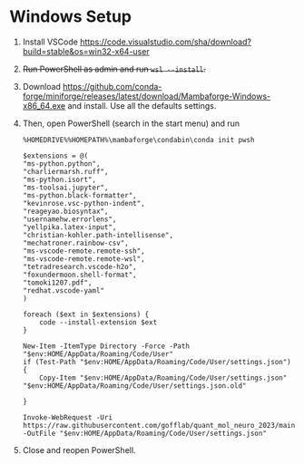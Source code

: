 # Windows Setup

1. Install VSCode <https://code.visualstudio.com/sha/download?build=stable&os=win32-x64-user>

2. ~~Run PowerShell as admin and run `wsl --install`.~~

3. Download <https://github.com/conda-forge/miniforge/releases/latest/download/Mambaforge-Windows-x86_64.exe> and install. Use all the defaults settings. 

4. Then, open PowerShell (search in the start menu) and run

    ```pwsh
    %HOMEDRIVE%%HOMEPATH%\mambaforge\condabin\conda init pwsh

    $extensions = @(
    "ms-python.python",
    "charliermarsh.ruff",
    "ms-python.isort",
    "ms-toolsai.jupyter",
    "ms-python.black-formatter",
    "kevinrose.vsc-python-indent",
    "reageyao.biosyntax",
    "usernamehw.errorlens",
    "yellpika.latex-input",
    "christian-kohler.path-intellisense",
    "mechatroner.rainbow-csv",
    "ms-vscode-remote.remote-ssh",
    "ms-vscode-remote.remote-wsl",
    "tetradresearch.vscode-h2o",
    "foxundermoon.shell-format",
    "tomoki1207.pdf",
    "redhat.vscode-yaml"
    )

    foreach ($ext in $extensions) {
        code --install-extension $ext
    }

    New-Item -ItemType Directory -Force -Path "$env:HOME/AppData/Roaming/Code/User"
    if (Test-Path "$env:HOME/AppData/Roaming/Code/User/settings.json") {
        Copy-Item "$env:HOME/AppData/Roaming/Code/User/settings.json" "$env:HOME/AppData/Roaming/Code/User/settings.json.old"

    }

    Invoke-WebRequest -Uri https://raw.githubusercontent.com/gofflab/quant_mol_neuro_2023/main/setup/settings.json -OutFile "$env:HOME/AppData/Roaming/Code/User/settings.json"
    ```

5. Close and reopen PowerShell.
